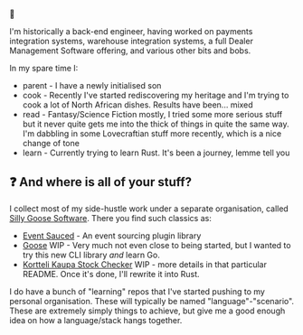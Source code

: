 👋

I'm historically a back-end engineer, having worked on payments integration systems, warehouse integration systems, a full Dealer Management Software offering, and various other bits and bobs.

In my spare time I:
- parent - I have a newly initialised son
- cook - Recently I've started rediscovering my heritage and I'm trying to cook a lot of North African dishes. Results have been... mixed
- read - Fantasy/Science Fiction mostly, I tried some more serious stuff but it never quite gets me into the thick of things in quite the same way. I'm dabbling in some Lovecraftian stuff more recently, which is a nice change of tone
- learn - Currently trying to learn Rust. It's been a journey, lemme tell you

## ❓ And where is all of your stuff?

I collect most of my side-hustle work under a separate organisation, called [Silly Goose Software](https://github.com/Silly-Goose-Software/).
There you find such classics as:
- [Event Sauced](https://github.com/Silly-Goose-Software/event-sauced-ts) - An event sourcing plugin library
- [Goose](https://github.com/Silly-Goose-Software/goose/blob/main/cmd/root.go) WIP - Very much not even close to being started, but I wanted to try this new CLI library *and* learn Go.
- [Kortteli Kaupa Stock Checker](https://github.com/Silly-Goose-Software/kortteli-kauppa-stock-checker) WIP - more details in that particular README. Once it's done, I'll rewrite it into Rust.

I do have a bunch of "learning" repos that I've started pushing to my personal organisation. These will typically be named "language"-"scenario". These are extremely simply things to achieve, but give me a good enough idea on how a language/stack hangs together.

